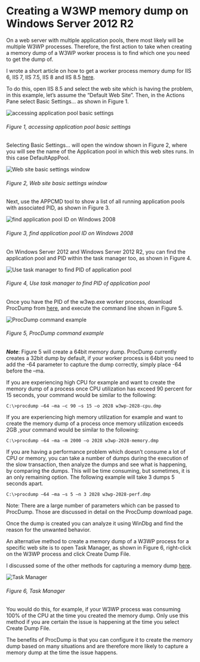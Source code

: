 # Creating a W3WP memory dump on Windows Server 2012 R2

On a web server with multiple application pools, there most likely will be multiple W3WP processes. Therefore, the first action to take when creating a memory dump of a W3WP worker process is to find which one you need to get the dump of.

I wrote a short article on how to get a worker process memory dump for IIS 6, IIS 7, IIS 7.5, IIS 8 and IIS 8.5 [here][LINK1].

To do this, open IIS 8.5 and select the web site which is having the problem, in this example, let’s assume the “Default Web Site”. Then, in the Actions Pane select Basic Settings… as shown in Figure 1.

![accessing application pool basic settings][FIGURE1]
###### Figure 1, accessing application pool basic settings

Selecting Basic Settings… will open the window shown in Figure 2, where you will see the name of the Application pool in which this web sites runs.  In this case DefaultAppPool.

![Web site basic settings window][FIGURE2]
###### Figure 2, Web site basic settings window

Next, use the APPCMD tool to show a list of all running application pools with associated PID, as shown in Figure 3.

![find application pool ID on Windows 2008][FIGURE3]
###### Figure 3, find application pool ID on Windows 2008

On Windows Server 2012 and Windows Server 2012 R2, you can find the application pool and PID within the task manager too, as shown in Figure 4.

![Use task manager to find PID of application pool][FIGURE4]
###### Figure 4, Use task manager to find PID of application pool

Once you have the PID of the w3wp.exe worker process, download ProcDump from [here][LINK2], and execute the command line shown in Figure 5.

![ProcDump command example][FIGURE5]
###### Figure 5, ProcDump command example

***Note***: Figure 5 will create a 64bit memory dump.  ProcDump currently creates a 32bit dump by default, if your worker process is 64bit you need to add the -64 parameter to capture the dump correctly, simply place -64 before the –ma.

If you are experiencing high CPU for example and want to create the memory dump of a process once CPU utilization has exceed 90 percent for 15 seconds, your command would be similar to the following:

```C:\>procdump –64 –ma –c 90 –s 15 –o 2028 w3wp-2028-cpu.dmp```

If you are experiencing high memory utilization for example and want to create the memory dump of a process once memory utilization exceeds 2GB ,your command would be similar to the following:

```C:\>procdump –64 –ma –m 2000 –o 2028 w3wp-2028-memory.dmp```

If you are having a performance problem which doesn’t consume a lot of CPU or memory, you can take a number of dumps during the execution of the slow transaction, then analyze the dumps and see what is happening, by comparing the dumps.  This will be time consuming, but sometimes, it is an only remaining option.  The following example will take 3 dumps 5 seconds apart.

```C:\>procdump –64 –ma –s 5 –n 3 2028 w3wp-2028-perf.dmp```

Note: There are a large number of parameters which can be passed to ProcDump.  Those are discussed in detail on the ProcDump download page.

Once the dump is created you can analyze it using WinDbg and find the reason for the unwanted behavior.

An alternative method to create a memory dump of a W3WP process for a specific web site is to open Task Manager, as shown in Figure 6, right-click on the W3WP process and click Create Dump File.

I discussed some of the other methods for capturing a memory dump [here][LINK3].

![Task Manager][FIGURE6]
###### Figure 6, Task Manager

You would do this, for example, if your W3WP process was consuming 100% of the CPU at the time you created the memory dump.  Only use this method if you are certain the issue is happening at the time you select Create Dump File.

The benefits of ProcDump is that you can configure it to create the memory dump based on many situations and are therefore more likely to capture a memory dump at the time the issue happens.

[FIGURE1]: ../images/2016/msdn-0633.png "Figure 1, accessing application pool basic settings"
[FIGURE2]: ../images/2016/msdn-0634.png "Figure 2, Web site basic settings window"
[FIGURE3]: ../images/2016/msdn-0635.png "Figure 3, find application pool ID on Windows 2008"
[FIGURE4]: ../images/2016/msdn-0636.png "Figure 4, Use task manager to find PID of application pool"
[FIGURE5]: ../images/2016/msdn-0637.png "Figure 5, ProcDump command example"
[FIGURE6]: ../images/2016/msdn-0638.png "Figure 6, Task Manager"

[LINK1]: ../2011/2011-12-finding-the-w3wp-worker-process-pid-and-associated-id.md
[LINK2]: http://technet.microsoft.com/en-us/sysinternals/dd996900
[LINK3]: ../2015/2015-09-create-a-w3wp-memory-dump-quick-and-easy.md
